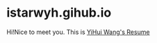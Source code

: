 # istarwyh.gihub.io
Hi!Nice to meet you. This is [YiHui Wang's Resume](https://istarwyh.github.io/)
